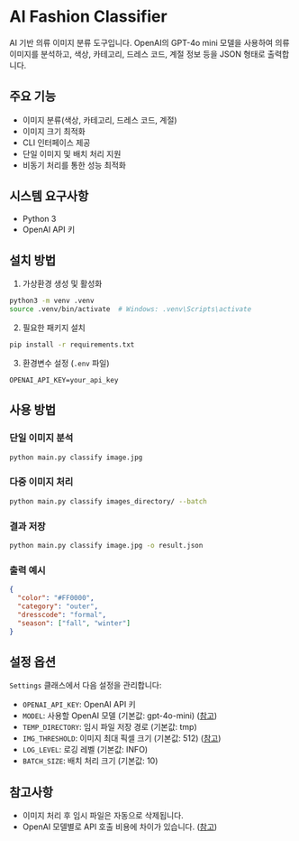 # AI Fashion Classifier

AI 기반 의류 이미지 분류 도구입니다. OpenAI의 GPT-4o mini 모델을 사용하여 의류 이미지를 분석하고, 색상, 카테고리, 드레스 코드, 계절 정보 등을 JSON 형태로 출력합니다.

## 주요 기능

- 이미지 분류(색상, 카테고리, 드레스 코드, 계절)
- 이미지 크기 최적화
- CLI 인터페이스 제공
- 단일 이미지 및 배치 처리 지원
- 비동기 처리를 통한 성능 최적화

## 시스템 요구사항

- Python 3
- OpenAI API 키

## 설치 방법

1. 가상환경 생성 및 활성화

  ```bash
  python3 -m venv .venv
  source .venv/bin/activate  # Windows: .venv\Scripts\activate
  ```

2. 필요한 패키지 설치

  ```bash
  pip install -r requirements.txt
  ```

3. 환경변수 설정 (`.env` 파일)

  ```
  OPENAI_API_KEY=your_api_key
  ```

## 사용 방법

### 단일 이미지 분석

```bash
python main.py classify image.jpg
```

### 다중 이미지 처리

```bash
python main.py classify images_directory/ --batch
```

### 결과 저장

```bash
python main.py classify image.jpg -o result.json
```

### 출력 예시

```json
{
  "color": "#FF0000",
  "category": "outer",
  "dresscode": "formal",
  "season": ["fall", "winter"]
}
```

## 설정 옵션

`Settings` 클래스에서 다음 설정을 관리합니다:

- `OPENAI_API_KEY`: OpenAI API 키
- `MODEL`: 사용할 OpenAI 모델 (기본값: gpt-4o-mini) ([참고](https://platform.openai.com/docs/models))
- `TEMP_DIRECTORY`: 임시 파일 저장 경로 (기본값: tmp)
- `IMG_THRESHOLD`: 이미지 최대 픽셀 크기 (기본값: 512) ([참고](https://platform.openai.com/docs/guides/vision))
- `LOG_LEVEL`: 로깅 레벨 (기본값: INFO)
- `BATCH_SIZE`: 배치 처리 크기 (기본값: 10)

## 참고사항

- 이미지 처리 후 임시 파일은 자동으로 삭제됩니다.
- OpenAI 모델별로 API 호출 비용에 차이가 있습니다. ([참고](https://platform.openai.com/docs/pricing))
